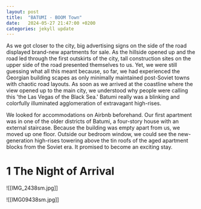 ```yaml
---
layout: post
title:  "BATUMI - BOOM Town"
date:   2024-05-27 21:47:00 +0200
categories: jekyll update
---
```


As we got closer to the city, big advertising signs on the side of the road displayed brand-new apartments for sale. As the hillside opened up and the road led through the first outskirts of the city, tall construction sites on the upper side of the road presented themselves to us. Yet, we were still guessing what all this meant because, so far, we had experienced the Georgian building scapes as only minimally maintained post-Soviet towns with chaotic road layouts. As soon as we arrived at the coastline where the view opened up to the main city, we understood why people were calling this 'the Las Vegas of the Black Sea.' Batumi really was a blinking and colorfully illuminated agglomeration of extravagant high-rises. 

We looked for accommodations on Airbnb beforehand. Our first apartment was in one of the older districts of Batumi, a four-story house with an external staircase. Because the building was empty apart from us, we moved up one floor. Outside our bedroom window, we could see the new-generation high-rises towering above the tin roofs of the aged apartment blocks from the Soviet era. It promised to become an exciting stay.
# 1 The Night of Arrival
![[IMG_2438sm.jpg]]

![[IMG09438sm.jpg]]